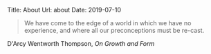 Title: About
Url: about
Date: 2019-07-10

> We have come to the edge of a world in which we have no experience, and where
> all our preconceptions must be re-cast.

<span class="quote-attrib">D'Arcy Wentworth Thompson, *On Growth and Form*</span>

<a class="icon-large icon-rss-sign" href="feeds/all.rss.xml"></a>
